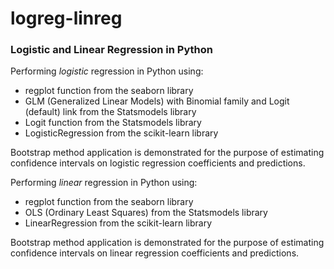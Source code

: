 # logreg-linreg
### Logistic and Linear Regression in Python

Performing *logistic* regression in Python using:
- regplot function from the seaborn library
- GLM (Generalized Linear Models) with Binomial family and Logit (default) link from the Statsmodels library
- Logit function from the Statsmodels library
- LogisticRegression from the scikit-learn library

Bootstrap method application is demonstrated for the purpose of estimating confidence intervals on logistic regression coefficients and predictions.

Performing *linear* regression in Python using:
- regplot function from the seaborn library
- OLS (Ordinary Least Squares) from the Statsmodels library
- LinearRegression from the scikit-learn library

Bootstrap method application is demonstrated for the purpose of estimating confidence intervals on linear regression coefficients and predictions.

